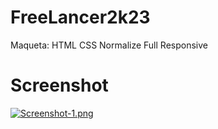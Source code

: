 # FreeLancer2k23
Maqueta: HTML CSS Normalize Full Responsive

# Screenshot
[![Screenshot-1.png](https://i.postimg.cc/xTZsSr2J/Screenshot-1.png)](https://postimg.cc/crQ7Qb60)
